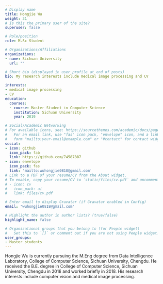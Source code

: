 ```yaml
---
# Display name
title: Hongjie Wu
weight: 31
# Is this the primary user of the site?
superuser: false

# Role/position
role: M.Sc Student

# Organizations/Affiliations
organizations:
- name: Sichuan University
  url: ""

# Short bio (displayed in user profile at end of posts)
bio: My research interests include medical image processing and CV

interests:
- medical image processing
- CV
education:
  courses:
  - course: Master Student in Computer Science
    institution: Sichuan University
    year: 2019

# Social/Academic Networking
# For available icons, see: https://sourcethemes.com/academic/docs/page-builder/#icons
#   For an email link, use "fas" icon pack, "envelope" icon, and a link in the
#   form "mailto:your-email@example.com" or "#contact" for contact widget.
social:
- icon: github
  icon_pack: fab
  link: https://github.com/74587887
- icon: envelope
  icon_pack: fas
  link: 'mailto:wuhongjie0818@gmail.com' 
# Link to a PDF of your resume/CV from the About widget.
# To enable, copy your resume/CV to `static/files/cv.pdf` and uncomment the lines below.
# - icon: cv
#   icon_pack: ai
#   link: files/cv.pdf

# Enter email to display Gravatar (if Gravatar enabled in Config)
email: "wuhongjie0818@gmail.com"

# Highlight the author in author lists? (true/false)
highlight_name: false

# Organizational groups that you belong to (for People widget)
#   Set this to `[]` or comment out if you are not using People widget.
user_groups:
- Master students
---
```


Hongjie Wu is currently pursuing the M.Eng degree from Data Intelligence Laboratory, College of Computer Science, Sichuan University, Chengdu. He received the B.E. degree in College of Computer Science, Sichuan University, Chengdu in 2018 and worked briefly in 2018. His research interests include computer vision and medical image processing.
